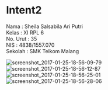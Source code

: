# Intent2

Nama  : Sheila Salsabila Ari Putri  <br>
Kelas : XI RPL 6 <br>
No. Urut  : 35 <br>
NIS : 4838/1557.070 <br>
Sekolah : SMK Telkom Malang <br>

![screenshot_2017-01-25-18-56-09-79](https://cloud.githubusercontent.com/assets/22091876/22294003/a6c5e162-e34c-11e6-9373-fc8dcf0fe951.png)
![screenshot_2017-01-25-18-56-12-87](https://cloud.githubusercontent.com/assets/22091876/22294002/a6c5a81e-e34c-11e6-9c26-29f59ef16eb7.png)
![screenshot_2017-01-25-18-56-25-01](https://cloud.githubusercontent.com/assets/22091876/22294004/a6ca698a-e34c-11e6-9533-89809638e341.png)
![screenshot_2017-01-25-18-56-28-06](https://cloud.githubusercontent.com/assets/22091876/22294006/a6f56f86-e34c-11e6-8cd6-7f0408b331e3.png)



